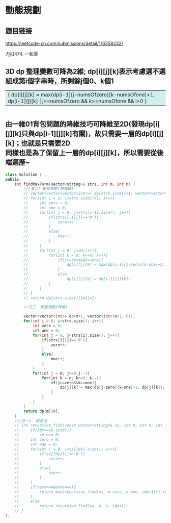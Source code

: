 # 動態規劃

## 题目链接

https://leetcode-cn.com/submissions/detail/116358232/

力扣474. 一和零


 3D dp 整理變數可降為2維; dp[i][j][k]表示考慮選不選組成第i個字串時，所剩餘j個0、k個1
    <table><tr><td bgcolor=#D1EEEE>{  dp[i][j][k] = max(dp[i-1][j-numsOfzero][k-numsOfone]+1, dp[i-1][j][k] |  j>=numsOfzero && k>=numsOfone && i>0 }</font><br/></td></tr></table>   
由一維01背包問題的降維技巧可降維至2D(發現dp[i][j][k]只與dp[i-1][j][k]有關)，故只需要一層的dp[i][j][k]；也就是只需要2D   
同樣也是為了保留上一層的dp[i][j][k]，所以需要從後端遍歷~
---------------------------------------

```cpp
class Solution {
public:
    int findMaxForm(vector<string>& strs, int m, int n) {
        //[法二] 動態規劃(未降維)
        // vector<vector<vector<int>>> dp(strs.size()+1, vector<vector<int>>(m+1, vector<int>(n+1, 0)));
        // for(int i = 1; i<strs.size()+1; i++){
        //     int zero = 0;
        //     int one = 0;
        //     for(int j = 0; j<strs[i-1].size(); j++){
        //         if(strs[i-1][j]=='0'){
        //             zero++;
        //         }
        //         else{
        //             one++;
        //         }
        //     }
        //     for(int j = 0; j<=m;j++){
        //         for(int k = 0; k<=n; k++){
        //             if(j>=zero&&k>=one){
        //                 dp[i][j][k] = max(dp[i-1][j-zero][k-one]+1, dp[i-1][j][k]);
        //             }              
        //             else
        //                 dp[i][j][k] = dp[i-1][j][k];
        //         }
        //     }
        // }
        // return dp[strs.size()][m][n];

        //法三  動態規劃(降維)

        vector<vector<int>> dp(m+1, vector<int>(n+1, 0));
        for(int i = 0; i<strs.size(); i++){
            int zero = 0;
            int one = 0;
            for(int j = 0; j<strs[i].size(); j++){
                if(strs[i][j]=='0'){
                    zero++;
                }
                else{
                    one++;
                }
            }
            for(int j = m; j>=0;j--){
                for(int k = n; k>=0; k--){
                    if(j>=zero&&k>=one){
                        dp[j][k] = max(dp[j-zero][k-one]+1, dp[j][k]);
                    }              
                }
            }
        }
        return dp[m][n];
    }
    //[法一]  遞迴法
    // int recursive_find(const vector<string>& ss, int m, int n, int idx){
    //     if(idx>=ss.size())
    //         return 0;
    //     int zero = 0;
    //     int one = 0;
    //     for(int i = 0; i<ss[idx].size(); i++){
    //         if(ss[idx][i]=='0'){
    //             zero++;
    //         }
    //         else{
    //             one++;
    //         }
    //     }
    //     if(zero<=m&&one<=n){
    //         return max(recursive_find(ss, m-zero, n-one, idx+1)+1,recursive_find(ss, m, n, idx+1));
    //     }
    //     else
    //         return recursive_find(ss, m, n, idx+1);
    // }
};
```
